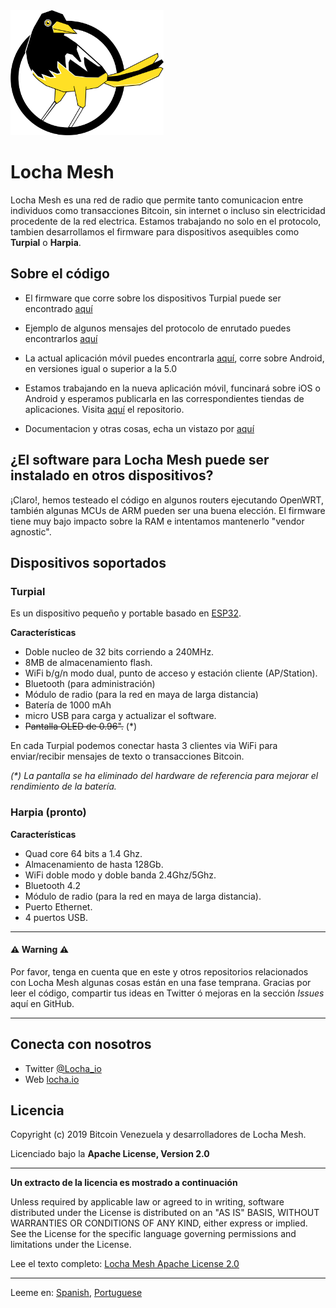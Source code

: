 <img height="200px" src="./images/locha_logo.png">

# Locha Mesh

Locha Mesh es una red de radio que permite tanto comunicacion entre individuos como transacciones Bitcoin, sin internet o incluso sin electricidad procedente de la red electrica. Estamos trabajando no solo en el protocolo, tambien desarrollamos el firmware para dispositivos asequibles como **Turpial** o **Harpia**.

## Sobre el código
* El firmware que corre sobre los dispositivos Turpial puede ser encontrado [aquí](https://github.com/btcven/locha-mesh-app)

* Ejemplo de algunos mensajes del protocolo de enrutado puedes encontrarlos [aquí](https://github.com/btcven/locha-mesh-app/blob/master/Turpial/routing_incoming.cpp)

* La actual aplicación móvil puedes encontrarla [aquí](https://gitlab.com/btcven/locha/mobile-app), corre sobre Android, en versiones igual o superior a la 5.0

* Estamos trabajando en la nueva aplicación móvil, funcinará sobre iOS o Android y esperamos publicarla en las correspondientes tiendas de aplicaciones. Visita [aquí](https://github.com/btcven/LochaMesh-Chat) el repositorio.

* Documentacion y otras cosas, echa un vistazo por [aquí](https://github.com/btcven/locha/tree/master/documents)

## ¿El software para Locha Mesh puede ser instalado en otros dispositivos?

¡Claro!, hemos testeado el código en algunos routers ejecutando OpenWRT, también algunas MCUs de ARM pueden ser una buena elección. El firmware tiene muy bajo impacto sobre la RAM e intentamos mantenerlo "vendor agnostic".

## Dispositivos soportados

### Turpial

Es un dispositivo pequeño y portable basado en [ESP32](https://www.espressif.com/en/products/hardware/esp-wroom-32/overview).

**Características**

- Doble nucleo de 32 bits corriendo a 240MHz.
- 8MB de almacenamiento flash.
- WiFi b/g/n modo dual, punto de acceso y estación cliente (AP/Station).
- Bluetooth (para administración)
- Módulo de radio (para la red en maya de larga distancia)
- Batería de 1000 mAh
- micro USB para carga y actualizar el software.
- ~~Pantalla OLED de 0.96".~~ (*)

En cada Turpial podemos conectar hasta 3 clientes via WiFi para enviar/recibir mensajes de texto o transacciones Bitcoin.

_(*) La pantalla se ha eliminado del hardware de referencia para mejorar el rendimiento de la batería._

### Harpia (pronto)

**Características**

- Quad core 64 bits a 1.4 Ghz.
- Almacenamiento de hasta 128Gb.
- WiFi doble modo y doble banda 2.4Ghz/5Ghz.
- Bluetooth 4.2
- Módulo de radio (para la red en maya de larga distancia).
- Puerto Ethernet.
- 4 puertos USB.

----
#### :warning: Warning :warning:
Por favor, tenga en cuenta que en este y otros repositorios relacionados con Locha Mesh algunas cosas están en una fase temprana. Gracias por leer el código, compartir tus ideas en Twitter ó mejoras en la sección *Issues* aquí en GitHub.

----
## Conecta con nosotros

- Twitter [@Locha_io](https://twitter.com/Locha_io)
- Web [locha.io](https://locha.io)

## Licencia

Copyright (c) 2019 Bitcoin Venezuela y desarrolladores de Locha Mesh.

Licenciado bajo la **Apache License, Version 2.0**

---
**Un extracto de la licencia es mostrado a continuación**

Unless required by applicable law or agreed to in writing, software
distributed under the License is distributed on an "AS IS" BASIS,
WITHOUT WARRANTIES OR CONDITIONS OF ANY KIND, either express or implied.
See the License for the specific language governing permissions and
limitations under the License.

Lee el texto completo:
[Locha Mesh Apache License 2.0](https://github.com/btcven/locha/blob/master/LICENSE)

----
Leeme en: [Spanish](README_ES.md), [Portuguese](README_PT.md)
